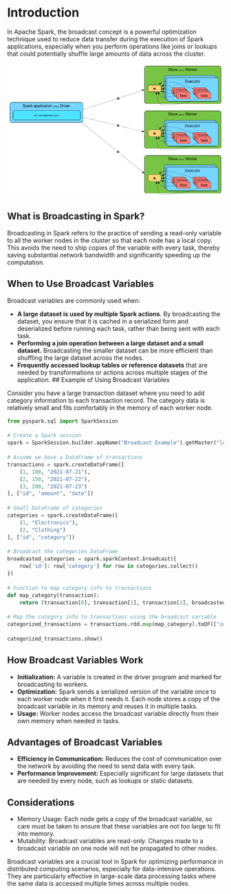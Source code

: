 
# Introduction

In Apache Spark, the broadcast concept is a powerful optimization technique used to reduce data transfer during the execution of Spark applications, especially when you perform operations like joins or lookups that could potentially shuffle large amounts of data across the cluster.

![broadcast](images/broadcast.png)

## What is Broadcasting in Spark?
Broadcasting in Spark refers to the practice of sending a read-only variable to all the worker nodes in the cluster so that each node has a local copy. This avoids the need to ship copies of the variable with every task, thereby saving substantial network bandwidth and significantly speeding up the computation.

## When to Use Broadcast Variables
Broadcast variables are commonly used when:

- **A large dataset is used by multiple Spark actions**. By broadcasting the dataset, you ensure that it is cached in a serialized form and deserialized before running each task, rather than being sent with each task.
- **Performing a join operation between a large dataset and a small dataset.** Broadcasting the smaller dataset can be more efficient than shuffling the large dataset across the nodes.
- **Frequently accessed lookup tables or reference datasets** that are needed by transformations or actions across multiple stages of the application.
## Example of Using Broadcast Variables

Consider you have a large transaction dataset where you need to add category information to each transaction record. The category data is relatively small and fits comfortably in the memory of each worker node.

```python
from pyspark.sql import SparkSession

# Create a Spark session
spark = SparkSession.builder.appName("Broadcast Example").getMaster("local[*]").getOrCreate()

# Assume we have a DataFrame of transactions
transactions = spark.createDataFrame([
    (1, 100, "2021-07-21"),
    (2, 150, "2021-07-22"),
    (3, 200, "2021-07-23")
], ["id", "amount", "date"])

# Small DataFrame of categories
categories = spark.createDataFrame([
    (1, "Electronics"),
    (2, "Clothing")
], ["id", "category"])

# Broadcast the categories DataFrame
broadcasted_categories = spark.sparkContext.broadcast({
    row['id']: row['category'] for row in categories.collect()
})

# Function to map category info to transactions
def map_category(transaction):
    return (transaction[0], transaction[1], transaction[2], broadcasted_categories.value.get(transaction[0], "Unknown"))

# Map the category info to transactions using the broadcast variable
categorized_transactions = transactions.rdd.map(map_category).toDF(["id", "amount", "date", "category"])

categorized_transactions.show()
```

## How Broadcast Variables Work
- **Initialization:** A variable is created in the driver program and marked for broadcasting to workers.
- **Optimization:** Spark sends a serialized version of the variable once to each worker node when it first needs it. Each node stores a copy of the broadcast variable in its memory and reuses it in multiple tasks.
- **Usage:** Worker nodes access the broadcast variable directly from their own memory when needed in tasks.

## Advantages of Broadcast Variables
- **Efficiency in Communication:** Reduces the cost of communication over the network by avoiding the need to send data with every task.
- **Performance Improvement:** Especially significant for large datasets that are needed by every node, such as lookups or static datasets.

## Considerations

- Memory Usage: Each node gets a copy of the broadcast variable, so care must be taken to ensure that these variables are not too large to fit into memory.
- Mutability: Broadcast variables are read-only. Changes made to a broadcast variable on one node will not be propagated to other nodes.

Broadcast variables are a crucial tool in Spark for optimizing performance in distributed computing scenarios, especially for data-intensive operations. They are particularly effective in large-scale data processing tasks where the same data is accessed multiple times across multiple nodes.
